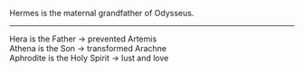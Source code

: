 Hermes is the maternal grandfather of Odysseus.

* * *
  
Hera is the Father -> prevented Artemis  
Athena is the Son -> transformed Arachne  
Aphrodite is the Holy Spirit -> lust and love